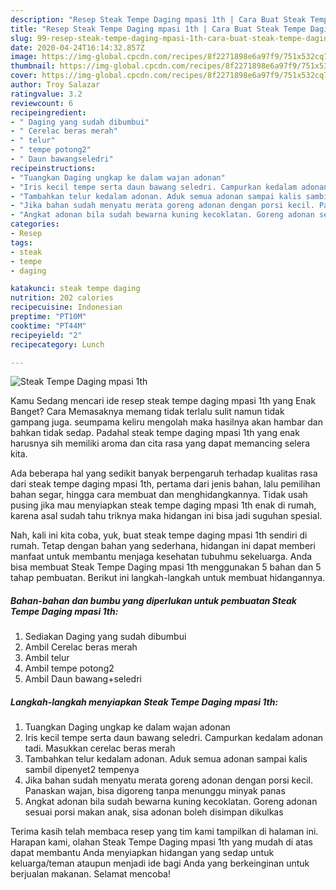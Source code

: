 ```yaml
---
description: "Resep Steak Tempe Daging mpasi 1th | Cara Buat Steak Tempe Daging mpasi 1th Yang Lezat Sekali"
title: "Resep Steak Tempe Daging mpasi 1th | Cara Buat Steak Tempe Daging mpasi 1th Yang Lezat Sekali"
slug: 99-resep-steak-tempe-daging-mpasi-1th-cara-buat-steak-tempe-daging-mpasi-1th-yang-lezat-sekali
date: 2020-04-24T16:14:32.857Z
image: https://img-global.cpcdn.com/recipes/8f2271898e6a97f9/751x532cq70/steak-tempe-daging-mpasi-1th-foto-resep-utama.jpg
thumbnail: https://img-global.cpcdn.com/recipes/8f2271898e6a97f9/751x532cq70/steak-tempe-daging-mpasi-1th-foto-resep-utama.jpg
cover: https://img-global.cpcdn.com/recipes/8f2271898e6a97f9/751x532cq70/steak-tempe-daging-mpasi-1th-foto-resep-utama.jpg
author: Troy Salazar
ratingvalue: 3.2
reviewcount: 6
recipeingredient:
- " Daging yang sudah dibumbui"
- " Cerelac beras merah"
- " telur"
- " tempe potong2"
- " Daun bawangseledri"
recipeinstructions:
- "Tuangkan Daging ungkap ke dalam wajan adonan"
- "Iris kecil tempe serta daun bawang seledri. Campurkan kedalam adonan tadi. Masukkan cerelac beras merah"
- "Tambahkan telur kedalam adonan. Aduk semua adonan sampai kalis sambil dipenyet2 tempenya"
- "Jika bahan sudah menyatu merata goreng adonan dengan porsi kecil. Panaskan wajan, bisa digoreng tanpa menunggu minyak panas"
- "Angkat adonan bila sudah bewarna kuning kecoklatan. Goreng adonan sesuai porsi makan anak, sisa adonan boleh disimpan dikulkas"
categories:
- Resep
tags:
- steak
- tempe
- daging

katakunci: steak tempe daging 
nutrition: 202 calories
recipecuisine: Indonesian
preptime: "PT10M"
cooktime: "PT44M"
recipeyield: "2"
recipecategory: Lunch

---
```



![Steak Tempe Daging mpasi 1th](https://img-global.cpcdn.com/recipes/8f2271898e6a97f9/751x532cq70/steak-tempe-daging-mpasi-1th-foto-resep-utama.jpg)

Kamu Sedang mencari ide resep steak tempe daging mpasi 1th yang Enak Banget? Cara Memasaknya memang tidak terlalu sulit namun tidak gampang juga. seumpama keliru mengolah maka hasilnya akan hambar dan bahkan tidak sedap. Padahal steak tempe daging mpasi 1th yang enak harusnya sih memiliki aroma dan cita rasa yang dapat memancing selera kita.

Ada beberapa hal yang sedikit banyak berpengaruh terhadap kualitas rasa dari steak tempe daging mpasi 1th, pertama dari jenis bahan, lalu pemilihan bahan segar, hingga cara membuat dan menghidangkannya. Tidak usah pusing jika mau menyiapkan steak tempe daging mpasi 1th enak di rumah, karena asal sudah tahu triknya maka hidangan ini bisa jadi suguhan spesial.




Nah, kali ini kita coba, yuk, buat steak tempe daging mpasi 1th sendiri di rumah. Tetap dengan bahan yang sederhana, hidangan ini dapat memberi manfaat untuk membantu menjaga kesehatan tubuhmu sekeluarga. Anda bisa membuat Steak Tempe Daging mpasi 1th menggunakan 5 bahan dan 5 tahap pembuatan. Berikut ini langkah-langkah untuk membuat hidangannya.

<!--inarticleads1-->

##### Bahan-bahan dan bumbu yang diperlukan untuk pembuatan Steak Tempe Daging mpasi 1th:

1. Sediakan  Daging yang sudah dibumbui
1. Ambil  Cerelac beras merah
1. Ambil  telur
1. Ambil  tempe potong2
1. Ambil  Daun bawang+seledri




<!--inarticleads2-->

##### Langkah-langkah menyiapkan Steak Tempe Daging mpasi 1th:

1. Tuangkan Daging ungkap ke dalam wajan adonan
1. Iris kecil tempe serta daun bawang seledri. Campurkan kedalam adonan tadi. Masukkan cerelac beras merah
1. Tambahkan telur kedalam adonan. Aduk semua adonan sampai kalis sambil dipenyet2 tempenya
1. Jika bahan sudah menyatu merata goreng adonan dengan porsi kecil. Panaskan wajan, bisa digoreng tanpa menunggu minyak panas
1. Angkat adonan bila sudah bewarna kuning kecoklatan. Goreng adonan sesuai porsi makan anak, sisa adonan boleh disimpan dikulkas




Terima kasih telah membaca resep yang tim kami tampilkan di halaman ini. Harapan kami, olahan Steak Tempe Daging mpasi 1th yang mudah di atas dapat membantu Anda menyiapkan hidangan yang sedap untuk keluarga/teman ataupun menjadi ide bagi Anda yang berkeinginan untuk berjualan makanan. Selamat mencoba!
